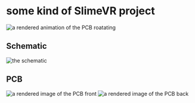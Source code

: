 # some kind of SlimeVR project

![a rendered animation of the PCB roatating](https://h3wastooshort.github.io/slimeinator/rotating.gif)


## Schematic
![the schematic](https://h3wastooshort.github.io/slimeinator/slimeVR_PCB.svg)

## PCB
![a rendered image of the PCB front](https://h3wastooshort.github.io/slimeinator/top.png)
![a rendered image of the PCB back](https://h3wastooshort.github.io/slimeinator/bottom.png)
